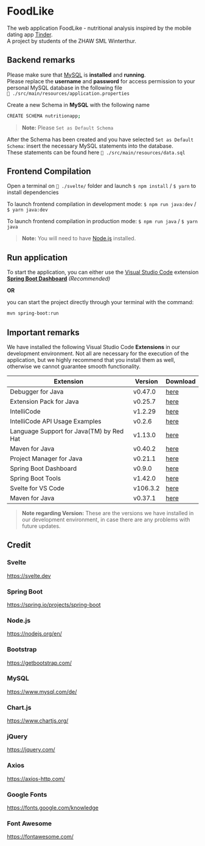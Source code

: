 # FoodLike

The web application FoodLike - nutritional analysis inspired by the mobile dating app [Tinder](https://tinder.com/).  
A project by students of the ZHAW SML Winterthur.

## Backend remarks 

Please make sure that [MySQL](https://dev.mysql.com/downloads/mysql/) is **installed** and **running**.  
Please replace the **username** and **password** for access permission to your personal MySQL database in the following file  
`📂 ./src/main/resources/application.properties`  
  
Create a new Schema in **MySQL** with the following name 

```sh
CREATE SCHEMA nutritionapp;
```
  
> **Note:** Please `Set as Default Schema`   

After the Schema has been created and you have selected `Set as Default Schema`: insert the necessary MySQL statements into the database.  
These statements can be found here `📂 ./src/main/resources/data.sql`

## Frontend Compilation

Open a terminal on `📂 ./svelte/` folder 
and launch `$ npm install` / `$ yarn`
to install dependencies

To launch frontend compilation in development mode:
`$ npm run java:dev` / `$ yarn java:dev`

To launch frontend compilation in production mode:
`$ npm run java` / `$ yarn java`

> **Note:** You will need to have [Node.js](https://nodejs.org) installed.

## Run application

To start the application, you can either use the [Visual Studio Code](https://code.visualstudio.com/) extension **[Spring Boot Dashboard](https://marketplace.visualstudio.com/items?itemName=vscjava.vscode-spring-boot-dashboard)** *(Recommended)*  

**OR**  

you can start the project directly through your terminal with the command:
```sh
mvn spring-boot:run
```

## Important remarks

We have installed the following Visual Studio Code **Extensions** in our development environment. 
Not all are necessary for the execution of the application, but we highly recommend that you install them as well, otherwise we cannot guarantee smooth functionality.

| Extension | Version | Download |
| ------ | ------ | ------ |
| Debugger for Java |v0.47.0| [here](https://marketplace.visualstudio.com/items?itemName=vscjava.vscode-java-debug) |
| Extension Pack for Java |v0.25.7| [here](https://marketplace.visualstudio.com/items?itemName=vscjava.vscode-java-pack) |
| IntelliCode |v1.2.29| [here](https://marketplace.visualstudio.com/items?itemName=VisualStudioExptTeam.vscodeintellicode) |
| IntelliCode API Usage Examples |v0.2.6| [here](https://marketplace.visualstudio.com/items?itemName=VisualStudioExptTeam.intellicode-api-usage-examples) |
| Language Support for Java(TM) by Red Hat |v1.13.0| [here](https://marketplace.visualstudio.com/items?itemName=redhat.java) |
| Maven for Java |v0.40.2| [here](https://marketplace.visualstudio.com/items?itemName=vscjava.vscode-maven) |
| Project Manager for Java |v0.21.1| [here](https://marketplace.visualstudio.com/items?itemName=vscjava.vscode-java-dependency) |
| Spring Boot Dashboard |v0.9.0| [here](https://marketplace.visualstudio.com/items?itemName=vscjava.vscode-spring-boot-dashboard) |
| Spring Boot Tools |v1.42.0| [here](https://marketplace.visualstudio.com/items?itemName=Pivotal.vscode-spring-boot) |
| Svelte for VS Code |v106.3.2| [here](https://marketplace.visualstudio.com/items?itemName=svelte.svelte-vscode) |
| Maven for Java |v0.37.1| [here](https://marketplace.visualstudio.com/items?itemName=vscjava.vscode-java-test) |

> **Note regarding Version:** These are the versions we have installed in our development environment, in case there are any problems with future updates.

## Credit

### Svelte

https://svelte.dev

### Spring Boot

https://spring.io/projects/spring-boot

### Node.js

https://nodejs.org/en/

### Bootstrap

https://getbootstrap.com/

### MySQL

https://www.mysql.com/de/

### Chart.js

https://www.chartjs.org/

### jQuery

https://jquery.com/

### Axios

https://axios-http.com/

### Google Fonts

https://fonts.google.com/knowledge

### Font Awesome
 
 https://fontawesome.com/